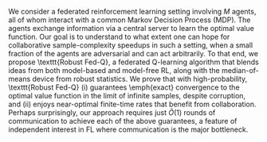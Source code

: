 We consider a federated reinforcement learning setting involving $M$ agents, all of whom interact with a common Markov Decision Process (MDP). The agents exchange information via a central server to learn the optimal value function. Our goal is to understand to what extent one can hope for collaborative sample-complexity speedups in such a setting, when a small fraction of the agents are adversarial and can act arbitrarily. To that end, we propose \texttt{Robust Fed-Q}, a federated Q-learning algorithm that blends ideas from both model-based and model-free RL, along with the median-of-means device from robust statistics. We prove that with high-probability, \texttt{Robust Fed-Q} (i) guarantees \emph{exact} convergence to the optimal value function in the limit of infinite samples, despite corruption, and (ii) enjoys near-optimal finite-time rates that benefit from collaboration. Perhaps surprisingly, our approach requires just $\tilde{O}(1)$ rounds of communication to achieve each of the above guarantees, a feature of independent interest in FL where communication is the major bottleneck.
